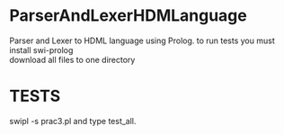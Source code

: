 # ParserAndLexerHDMLanguage
Parser and Lexer to HDML language using Prolog. 
to run tests you must install swi-prolog\
download all files to one directory
# TESTS
swipl -s prac3.pl
and type test_all.
